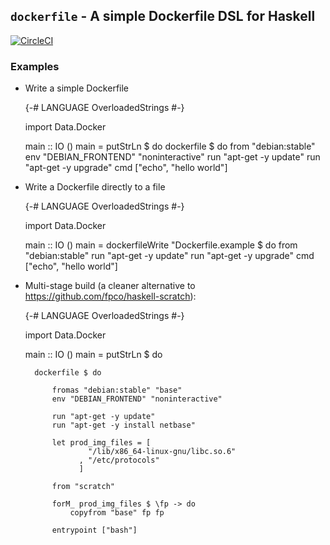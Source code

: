 
## `dockerfile` - A simple Dockerfile DSL for Haskell

[![CircleCI](https://circleci.com/gh/creichert/dockerfile.svg?style=svg)](https://circleci.com/gh/creichert/dockerfile)

### Examples

- Write a simple Dockerfile

    {-# LANGUAGE OverloadedStrings #-}

    import Data.Docker

    main :: IO ()
    main = putStrLn $ do
        dockerfile $ do
            from "debian:stable"
            env "DEBIAN_FRONTEND" "noninteractive"
            run "apt-get -y update"
            run "apt-get -y upgrade"
            cmd ["echo", "hello world"]

- Write a Dockerfile directly to a file

    {-# LANGUAGE OverloadedStrings #-}

    import Data.Docker

    main :: IO ()
    main = dockerfileWrite "Dockerfile.example $ do
        from "debian:stable"
        run "apt-get -y update"
        run "apt-get -y upgrade"
        cmd ["echo", "hello world"]

- Multi-stage build (a cleaner alternative to https://github.com/fpco/haskell-scratch):

    {-# LANGUAGE OverloadedStrings #-}

    import Data.Docker

    main :: IO ()
    main = putStrLn $ do

        dockerfile $ do

            fromas "debian:stable" "base"
            env "DEBIAN_FRONTEND" "noninteractive"

            run "apt-get -y update"
            run "apt-get -y install netbase"

            let prod_img_files = [
                    "/lib/x86_64-linux-gnu/libc.so.6"
                  , "/etc/protocols"
                  ]

            from "scratch"

            forM_ prod_img_files $ \fp -> do
                copyfrom "base" fp fp

            entrypoint ["bash"]
